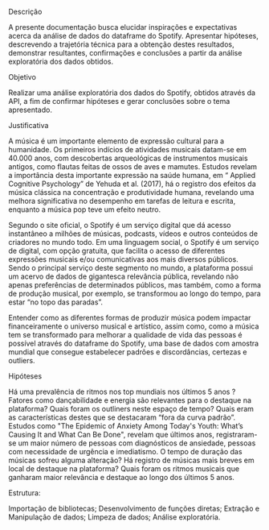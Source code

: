 Descrição

A presente documentação busca elucidar inspirações e expectativas acerca da análise de dados do dataframe do Spotify. Apresentar hipóteses, descrevendo a trajetória técnica para a obtenção destes resultados, demonstrar resultantes, confirmações e conclusões a partir da análise exploratória dos dados obtidos. 

Objetivo

Realizar uma análise exploratória dos dados do Spotify, obtidos através da API, a fim de confirmar hipóteses e gerar conclusões sobre o tema apresentado. 

Justificativa

A música é um importante elemento de expressão cultural para a humanidade. Os primeiros indícios de atividades musicais datam-se em 40.000 anos, com descobertas arqueológicas de instrumentos musicais antigos,
como flautas feitas de ossos de aves e mamutes. Estudos revelam a importância desta importante expressão na saúde humana, em “ Applied Cognitive Psychology” de Yehuda et al. (2017), há o registro dos efeitos 
da música clássica na concentração e produtividade humana, revelando uma melhora significativa no desempenho em tarefas de leitura e escrita, enquanto a música pop teve um efeito neutro.
 
Segundo o site oficial, o Spotify é um serviço digital que dá acesso instantâneo a milhões de músicas, podcasts, vídeos e outros conteúdos de criadores no mundo todo. 
Em uma linguagem social, o Spotify é um serviço de digital, com opção gratuita, que facilita o acesso de diferentes expressões musicais e/ou comunicativas aos mais diversos públicos. 
Sendo o principal serviço deste segmento no mundo, a plataforma possui um acervo de dados de gigantesca relevância pública, revelando não apenas preferências de determinados públicos, 
mas também, como a forma de produção musical, por exemplo, se transformou ao longo do tempo, para estar “no topo das paradas”. 

Entender como as diferentes formas de produzir música podem impactar financeiramente o universo musical e artístico, assim como, como a música tem se transformado para melhorar 
a qualidade de vida das pessoas é possível através do dataframe do Spotify, uma base de dados com amostra mundial que consegue estabelecer padrões e discordâncias, certezas e outliers. 


Hipóteses

Há uma prevalência de ritmos nos top mundiais nos últimos 5 anos ?
Fatores como dançabilidade e energia são relevantes para o destaque na plataforma? Quais foram os outliners neste espaço de tempo? Quais eram as características destes que se destacaram “fora da curva padrão”. 
Estudos como "The Epidemic of Anxiety Among Today's Youth: What’s Causing It and What Can Be Done", revelam que últimos anos, registraram-se um maior número de pessoas com diagnósticos de ansiedade, pessoas com necessidade de urgência e imediatismo. O tempo de duração das músicas sofreu alguma alteração? Há registro de músicas mais breves em local de destaque na plataforma?
Quais foram os ritmos musicais que ganharam maior  relevância e destaque ao longo dos últimos 5 anos. 

Estrutura:

Importação de bibliotecas;
Desenvolvimento de funções diretas;
Extração e Manipulação de dados;
Limpeza de dados;
Análise exploratória. 
